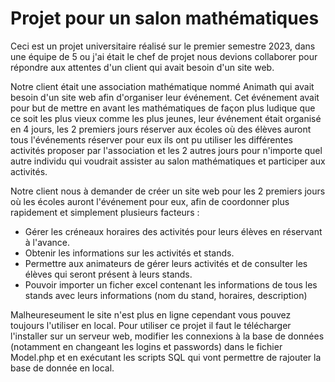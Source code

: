 # Projet pour un salon mathématiques

Ceci est un projet universitaire réalisé sur le premier semestre 2023, dans une équipe de 5 ou j'ai était le chef de projet nous devions collaborer pour répondre aux attentes d'un client qui avait besoin d'un site web.

Notre client était une association mathématique nommé Animath qui avait besoin d'un site web afin d'organiser leur événement. Cet événement avait pour but de mettre en avant les mathématiques de façon plus ludique que ce soit les plus vieux comme les plus jeunes, leur événement était organisé en 4 jours, les 2 premiers jours réserver aux écoles où des élèves auront tous l'événements réserver pour eux ils ont pu utiliser les différentes activités proposer par l'association et les 2 autres jours pour n'importe quel autre individu qui voudrait assister au salon mathématiques et participer aux activités.

Notre client nous à demander de créer un site web pour les 2 premiers jours où les écoles auront l'événement pour eux, afin de coordonner plus rapidement et simplement plusieurs facteurs : 
 - Gérer les créneaux horaires des activités pour leurs élèves en réservant à l'avance.
 - Obtenir les informations sur les activités et stands.
 - Permettre aux animateurs de gérer leurs activités et de consulter les élèves qui seront présent à leurs stands.
 - Pouvoir importer un ficher excel contenant les informations de tous les stands avec leurs informations (nom du stand, horaires, description) 

Malheureseument le site n'est plus en ligne cependant vous pouvez toujours l'utiliser en local. Pour utiliser ce projet il faut le télécharger l'installer sur un serveur web, modifier les connexions à la base de données (notamment en changeant les logins et passwords) dans le fichier Model.php et en exécutant les scripts SQL qui vont permettre de rajouter la base de donnée en local.
